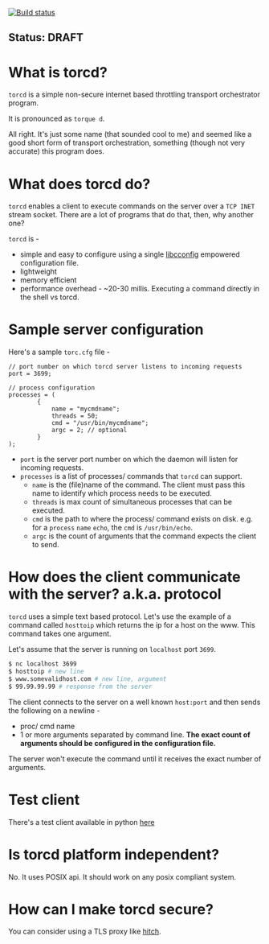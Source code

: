 [![Build status](https://ci.appveyor.com/api/projects/status/e0ds2msby5qwwaqm?svg=true)](https://ci.appveyor.com/project/ameya-bhurke/torcd)

## Status: DRAFT
# What is torcd?
`torcd` is a simple non-secure internet based throttling transport orchestrator program. 

It is pronounced as `torque d`. 

All right. It's just some name (that sounded cool to me) and seemed like a good short form of transport orchestration, something (though not very accurate) this program does.

# What does torcd do?
`torcd` enables a client to execute commands on the server over a `TCP INET` stream socket. There are a lot of programs that do that, then, why another one? 

`torcd` is -
* simple and easy to configure using a single [libcconfig](https://hyperrealm.github.io/libconfig/) empowered configuration file. 
* lightweight
* memory efficient
* performance overhead - ~20-30 millis. Executing a command directly in the shell vs torcd.

# Sample server configuration
Here's a sample `torc.cfg` file - 
```
// port number on which torcd server listens to incoming requests
port = 3699;

// process configuration
processes = (
        {
            name = "mycmdname";
            threads = 50;
            cmd = "/usr/bin/mycmdname";
            argc = 2; // optional
        }
);
```
* `port` is the server port number on which the daemon will listen for incoming requests.
* `processes` is a list of processes/ commands that `torcd` can support. 
    * `name` is the (file)name of the command. The client must pass this name to identify which process needs to be executed.
    * `threads` is max count of simultaneous processes that can be executed.
    * `cmd` is the path to where the process/ command exists on disk. e.g. for a `process` `name` `echo`, the `cmd` is `/usr/bin/echo`.
    * `argc` is the count of arguments that the command expects the client to send.

# How does the client communicate with the server? a.k.a. protocol
`torcd` uses a simple text based protocol. Let's use the example of a command called `hosttoip` which returns the ip for a host on the www. This command takes one argument.

Let's assume that the server is running on `localhost` port `3699`.
```sh
$ nc localhost 3699
$ hosttoip # new line
$ www.somevalidhost.com # new line, argument
$ 99.99.99.99 # response from the server
```

The client connects to the server on a well known `host:port` and then sends the following on a newline - 
* proc/ cmd name
* 1 or more arguments separated by command line. **The exact count of arguments should be configured in the configuration file.**

The server won't execute the command until it receives the exact number of arguments.

# Test client
There's a test client available in python [here](./client/test.py)

# Is torcd platform independent?
No. It uses POSIX api. It should work on any posix compliant system.

# How can I make torcd secure? 
You can consider using a TLS proxy like [hitch](https://hitch-tls.org/).